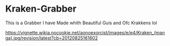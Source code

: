 # Kraken-Grabber
This is a Grabber I have Made whith Beautiful Guis and Ofc Krakkens lol

https://vignette.wikia.nocookie.net/aonoexorcist/images/e/e4/Kraken_(manga).jpg/revision/latest?cb=20120825161602
